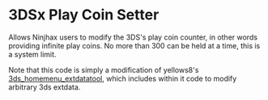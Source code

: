 3DSx Play Coin Setter
========

Allows Ninjhax users to modify the 3DS's play coin counter, in other words providing infinite play coins. No more than 300 can be held at a time, this is a system limit.

Note that this code is simply a modification of yellows8's [3ds_homemenu_extdatatool](https://github.com/yellows8/3ds_homemenu_extdatatool), which includes within it code to modify arbitrary 3ds extdata.
